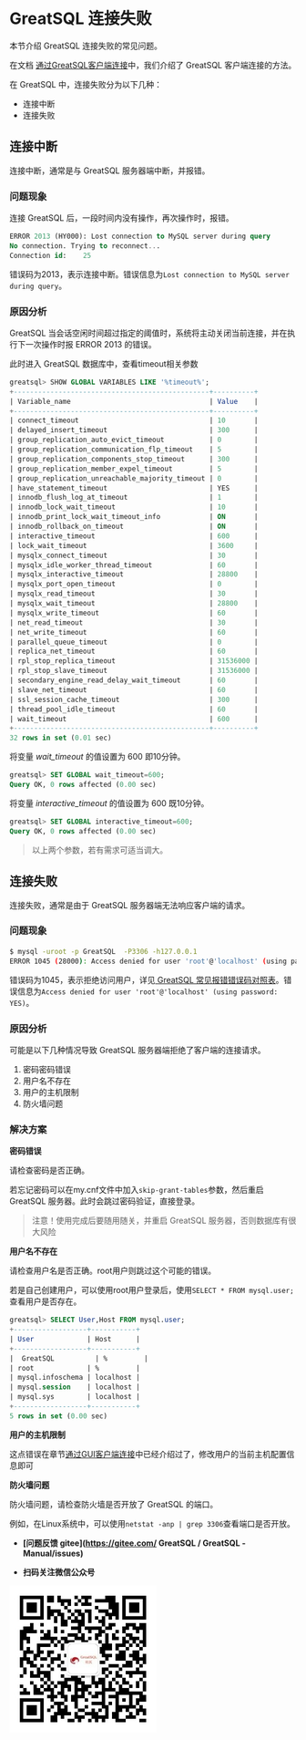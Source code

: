 # GreatSQL 连接失败

本节介绍 GreatSQL 连接失败的常见问题。

在文档 [通过GreatSQL客户端连接](./12-1-1-cw-cli.md)中，我们介绍了 GreatSQL 客户端连接的方法。

在 GreatSQL 中，连接失败分为以下几种：
- 连接中断
- 连接失败

## 连接中断
连接中断，通常是与 GreatSQL 服务器端中断，并报错。
### 问题现象
连接 GreatSQL 后，一段时间内没有操作，再次操作时，报错。

```sql
ERROR 2013 (HY000): Lost connection to MySQL server during query
No connection. Trying to reconnect...
Connection id:    25
```
错误码为2013，表示连接中断。错误信息为`Lost connection to MySQL server during query`。

### 原因分析
 GreatSQL 当会话空闲时间超过指定的阈值时，系统将主动关闭当前连接，并在执行下一次操作时报 ERROR 2013 的错误。

此时进入 GreatSQL 数据库中，查看timeout相关参数

```sql
greatsql> SHOW GLOBAL VARIABLES LIKE '%timeout%';
+------------------------------------------------+----------+
| Variable_name                                  | Value    |
+------------------------------------------------+----------+
| connect_timeout                                | 10       |
| delayed_insert_timeout                         | 300      |
| group_replication_auto_evict_timeout           | 0        |
| group_replication_communication_flp_timeout    | 5        |
| group_replication_components_stop_timeout      | 300      |
| group_replication_member_expel_timeout         | 5        |
| group_replication_unreachable_majority_timeout | 0        |
| have_statement_timeout                         | YES      |
| innodb_flush_log_at_timeout                    | 1        |
| innodb_lock_wait_timeout                       | 10       |
| innodb_print_lock_wait_timeout_info            | ON       |
| innodb_rollback_on_timeout                     | ON       |
| interactive_timeout                            | 600      |
| lock_wait_timeout                              | 3600     |
| mysqlx_connect_timeout                         | 30       |
| mysqlx_idle_worker_thread_timeout              | 60       |
| mysqlx_interactive_timeout                     | 28800    |
| mysqlx_port_open_timeout                       | 0        |
| mysqlx_read_timeout                            | 30       |
| mysqlx_wait_timeout                            | 28800    |
| mysqlx_write_timeout                           | 60       |
| net_read_timeout                               | 30       |
| net_write_timeout                              | 60       |
| parallel_queue_timeout                         | 0        |
| replica_net_timeout                            | 60       |
| rpl_stop_replica_timeout                       | 31536000 |
| rpl_stop_slave_timeout                         | 31536000 |
| secondary_engine_read_delay_wait_timeout       | 60       |
| slave_net_timeout                              | 60       |
| ssl_session_cache_timeout                      | 300      |
| thread_pool_idle_timeout                       | 60       |
| wait_timeout                                   | 600      |
+------------------------------------------------+----------+
32 rows in set (0.01 sec)
```

将变量 *wait_timeout* 的值设置为 600 即10分钟。
```sql
greatsql> SET GLOBAL wait_timeout=600;
Query OK, 0 rows affected (0.00 sec)
```
将变量 *interactive_timeout* 的值设置为 600 既10分钟。
```sql
greatsql> SET GLOBAL interactive_timeout=600;
Query OK, 0 rows affected (0.00 sec)
```
> 以上两个参数，若有需求可适当调大。


## 连接失败
连接失败，通常是由于 GreatSQL 服务器端无法响应客户端的请求。

### 问题现象
```bash
$ mysql -uroot -p GreatSQL  -P3306 -h127.0.0.1
ERROR 1045 (28000): Access denied for user 'root'@'localhost' (using password: YES)
```
错误码为1045，表示拒绝访问用户，详见[ GreatSQL 常见报错错误码对照表](./12-8-1-error-code-reference.md)。错误信息为`Access denied for user 'root'@'localhost' (using password: YES)`。

### 原因分析

可能是以下几种情况导致 GreatSQL 服务器端拒绝了客户端的连接请求。

1. 密码密码错误
2. 用户名不存在
3. 用户的主机限制
4. 防火墙问题

### 解决方案
**密码错误**

请检查密码是否正确。

若忘记密码可以在my.cnf文件中加入`skip-grant-tables`参数，然后重启 GreatSQL 服务器。此时会跳过密码验证，直接登录。

> 注意！使用完成后要随用随关，并重启 GreatSQL 服务器，否则数据库有很大风险

**用户名不存在**

请检查用户名是否正确。root用户则跳过这个可能的错误。

若是自己创建用户，可以使用root用户登录后，使用`SELECT * FROM mysql.user;`查看用户是否存在。

```sql
greatsql> SELECT User,Host FROM mysql.user;
+------------------+-----------+
| User             | Host      |
+------------------+-----------+
|  GreatSQL          | %         |
| root             | %         |
| mysql.infoschema | localhost |
| mysql.session    | localhost |
| mysql.sys        | localhost |
+------------------+-----------+
5 rows in set (0.00 sec)
```

**用户的主机限制**

这点错误在章节[通过GUI客户端连接](./12-1-2-cw-gui.md)中已经介绍过了，修改用户的当前主机配置信息即可

**防火墙问题**

防火墙问题，请检查防火墙是否开放了 GreatSQL 的端口。

例如，在Linux系统中，可以使用`netstat -anp | grep 3306`查看端口是否开放。


- **[问题反馈 gitee](https://gitee.com/ GreatSQL / GreatSQL -Manual/issues)**

- **扫码关注微信公众号**

![greatsql-wx](../greatsql-wx.jpg)
